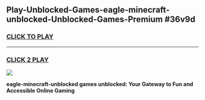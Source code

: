 
## Play-Unblocked-Games-eagle-minecraft-unblocked-Unblocked-Games-Premium #36v9d
<h3>
<a href="https://premium.freeplayer.one?title=eagle-minecraft-unblocked&ref=12M">CLICK TO PLAY</a></h3>
<hr>

<h3>
<a href="https://premium.freeplayer.one?title=eagle-minecraft-unblocked&ref=12M">CLICK 2 PLAY</a>
  
</h3>

<a href="https://premium.freeplayer.one?title=eagle-minecraft-unblocked&ref=12M"><img src="https://clearcache.store/games.png"></a>


**eagle-minecraft-unblocked games unblocked: Your Gateway to Fun and Accessible Online Gaming**
